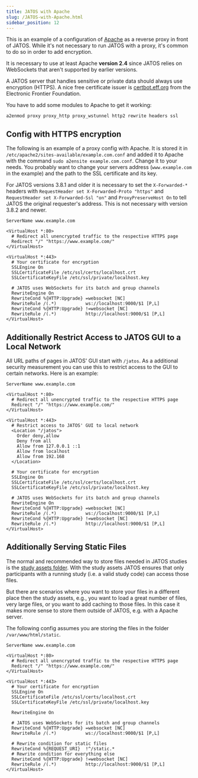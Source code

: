 ```yaml
---
title: JATOS with Apache
slug: /JATOS-with-Apache.html
sidebar_position: 12
---
```


This is an example of a configuration of [Apache](https://httpd.apache.org/) as a reverse proxy in front of JATOS. While it's not necessary to run JATOS with a proxy, it's common to do so in order to add encryption.

It is necessary to use at least Apache **version 2.4** since JATOS relies on WebSockets that aren't supported by earlier versions. 

A JATOS server that handles sensitive or private data should always use encryption (HTTPS). A nice free certificate issuer is [certbot.eff.org](https://certbot.eff.org/) from the Electronic Frontier Foundation.

You have to add some modules to Apache to get it working:

~~~shell
a2enmod proxy proxy_http proxy_wstunnel http2 rewrite headers ssl
~~~

## Config with HTTPS encryption

The following is an example of a proxy config with Apache. It is stored it in `/etc/apache2/sites-available/example.com.conf` and added it to Apache with the command `sudo a2ensite example.com.conf`. Change it to your needs. You probably want to change your servers address (`www.example.com` in the example) and the path to the SSL certificate and its key.

For JATOS versions 3.8.1 and older it is necessary to set the `X-Forwarded-*` headers with `RequestHeader set X-Forwarded-Proto "https"` and `RequestHeader set X-Forwarded-Ssl "on"` and `ProxyPreserveHost On` to tell JATOS the original requester's address. This is not necessary with version 3.8.2 and newer.

```
ServerName www.example.com

<VirtualHost *:80>
  # Redirect all unencrypted traffic to the respective HTTPS page
  Redirect "/" "https://www.example.com/"
</VirtualHost>

<VirtualHost *:443>
  # Your certificate for encryption
  SSLEngine On
  SSLCertificateFile /etc/ssl/certs/localhost.crt
  SSLCertificateKeyFile /etc/ssl/private/localhost.key

  # JATOS uses WebSockets for its batch and group channels
  RewriteEngine On
  RewriteCond %{HTTP:Upgrade} =websocket [NC]
  RewriteRule /(.*)           ws://localhost:9000/$1 [P,L]
  RewriteCond %{HTTP:Upgrade} !=websocket [NC]
  RewriteRule /(.*)           http://localhost:9000/$1 [P,L]
</VirtualHost>
```

## Additionally Restrict Access to JATOS GUI to a Local Network

All URL paths of pages in JATOS' GUI start with `/jatos`. As a additional security measurement you can use this to restrict access to the GUI to certain networks. Here is an example:

```
ServerName www.example.com

<VirtualHost *:80>
  # Redirect all unencrypted traffic to the respective HTTPS page
  Redirect "/" "https://www.example.com/"
</VirtualHost>

<VirtualHost *:443>
  # Restrict access to JATOS' GUI to local network
  <Location "/jatos">
    Order deny,allow
    Deny from all
    Allow from 127.0.0.1 ::1
    Allow from localhost
    Allow from 192.168
  </Location>

  # Your certificate for encryption
  SSLEngine On
  SSLCertificateFile /etc/ssl/certs/localhost.crt
  SSLCertificateKeyFile /etc/ssl/private/localhost.key

  # JATOS uses WebSockets for its batch and group channels
  RewriteEngine On
  RewriteCond %{HTTP:Upgrade} =websocket [NC]
  RewriteRule /(.*)           ws://localhost:9000/$1 [P,L]
  RewriteCond %{HTTP:Upgrade} !=websocket [NC]
  RewriteRule /(.*)           http://localhost:9000/$1 [P,L]
</VirtualHost>
```

## Additionally Serving Static Files

The normal and recommended way to store files needed in JATOS studies is the [study assets folder](Write-your-own-Study-Basics-and-Beyond.html#study-assets). With the study assets JATOS ensures that only participants with a running study (i.e. a valid study code) can access those files.

But there are scenarios where you want to store your files in a different place then the study assets, e.g., you want to load a great number of files, very large files, or you want to add caching to those files. In this case it makes more sense to store them outside of JATOS, e.g. with a Apache server.

The following config assumes you are storing the files in the folder `/var/www/html/static`.

```
ServerName www.example.com

<VirtualHost *:80>  
  # Redirect all unencrypted traffic to the respective HTTPS page
  Redirect "/" "https://www.example.com/"
</VirtualHost>

<VirtualHost *:443>
  # Your certificate for encryption
  SSLEngine On
  SSLCertificateFile /etc/ssl/certs/localhost.crt
  SSLCertificateKeyFile /etc/ssl/private/localhost.key

  RewriteEngine On

  # JATOS uses WebSockets for its batch and group channels
  RewriteCond %{HTTP:Upgrade} =websocket [NC]
  RewriteRule /(.*)           ws://localhost:9000/$1 [P,L]

  # Rewrite condition for static files
  RewriteCond %{REQUEST_URI}  !^/static.*
  # Rewrite condition for everything else
  RewriteCond %{HTTP:Upgrade} !=websocket [NC]
  RewriteRule /(.*)           http://localhost:9000/$1 [P,L]
</VirtualHost>
```